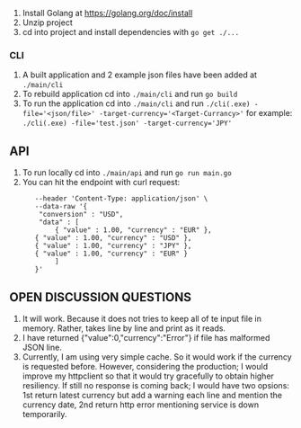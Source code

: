 1. Install Golang at https://golang.org/doc/install
2. Unzip project 
3. cd into project and install dependencies with `go get ./...`

### CLI
1. A built application and 2 example json files have been added at `./main/cli`
2. To rebuild application cd into `./main/cli` and run `go build`
3. To run the application cd into `./main/cli` and run `./cli(.exe) -file='<json/file>' -target-currency='<Target-Currancy>'` for example: `./cli(.exe) -file='test.json' -target-currency='JPY'`

## API
1. To run locally cd into `./main/api` and run `go run main.go`
2. You can hit the endpoint with curl request: 
    ```curl --location --request POST 'http://localhost:4000/conversion' \
       --header 'Content-Type: application/json' \
       --data-raw '{
       	"conversion" : "USD",
       	"data" : [
       		{ "value" : 1.00, "currency" : "EUR" },
       { "value" : 1.00, "currency" : "USD" },
       { "value" : 1.00, "currency" : "JPY" },
       { "value" : 1.00, "currency" : "EUR" }
       		]
       }'

## OPEN DISCUSSION QUESTIONS
1. It will work. Because it does not tries to keep all of te input file in memory. Rather, takes line by line and print as it reads.
2. I have returned {"value":0,"currency":"Error"} if file has malformed JSON line.
3. Currently, I am using very simple cache. So it would work if the currency is requested before. However, considering the production; I would improve my httpclient so that it would try gracefully to obtain higher resiliency. If still no response is coming back; I would have two opsions: 1st return latest currency but add a warning each line and mention the currency date, 2nd return http error mentioning service is down temporarily.

